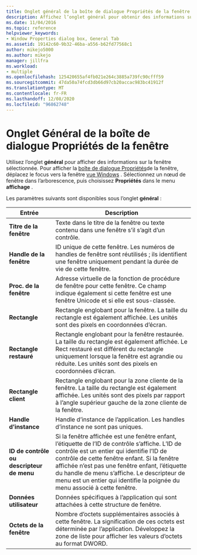 ```yaml
---
title: Onglet général de la boîte de dialogue Propriétés de la fenêtre | Microsoft Docs
description: Affichez l’onglet général pour obtenir des informations sur une fenêtre, notamment la légende, le handle, le rectangle, le handle d’instance d’application, le handle de menu et les données utilisateur.
ms.date: 11/04/2016
ms.topic: reference
helpviewer_keywords:
- Window Properties dialog box, General Tab
ms.assetid: 19142c60-9b32-46ba-a556-b62fd77568c1
author: mikejo5000
ms.author: mikejo
manager: jillfra
ms.workload:
- multiple
ms.openlocfilehash: 125420655af4fb021e264c3885a739fc90cfff59
ms.sourcegitcommit: 47da50a74fcd3db66d97cb20accac983bc41912f
ms.translationtype: MT
ms.contentlocale: fr-FR
ms.lasthandoff: 12/08/2020
ms.locfileid: "96862748"
---
```

# <a name="general-tab-window-properties-dialog-box"></a>Onglet Général de la boîte de dialogue Propriétés de la fenêtre
Utilisez l’onglet **général** pour afficher des informations sur la fenêtre sélectionnée. Pour afficher la [boîte de dialogue Propriétés](../debugger/window-properties-dialog-box.md)de la fenêtre, déplacez le focus vers la fenêtre [vue Windows](../debugger/windows-view.md) . Sélectionnez un nœud de fenêtre dans l’arborescence, puis choisissez **Propriétés** dans le menu **affichage** .

 Les paramètres suivants sont disponibles sous l’onglet **général** :

|Entrée|Description|
|-----------|-----------------|
|**Titre de la fenêtre**|Texte dans le titre de la fenêtre ou texte contenu dans une fenêtre s’il s’agit d’un contrôle.|
|**Handle de la fenêtre**|ID unique de cette fenêtre. Les numéros de handles de fenêtre sont réutilisés ; ils identifient une fenêtre uniquement pendant la durée de vie de cette fenêtre.|
|**Proc. de la fenêtre**|Adresse virtuelle de la fonction de procédure de fenêtre pour cette fenêtre. Ce champ indique également si cette fenêtre est une fenêtre Unicode et si elle est sous-classée.|
|**Rectangle**|Rectangle englobant pour la fenêtre. La taille du rectangle est également affichée. Les unités sont des pixels en coordonnées d’écran.|
|**Rectangle restauré**|Rectangle englobant pour la fenêtre restaurée. La taille du rectangle est également affichée. Le Rect restauré est différent du rectangle uniquement lorsque la fenêtre est agrandie ou réduite. Les unités sont des pixels en coordonnées d’écran.|
|**Rectangle client**|Rectangle englobant pour la zone cliente de la fenêtre. La taille du rectangle est également affichée. Les unités sont des pixels par rapport à l’angle supérieur gauche de la zone cliente de la fenêtre.|
|**Handle d’instance**|Handle d’instance de l’application. Les handles d’instance ne sont pas uniques.|
|**ID de contrôle ou descripteur de menu**|Si la fenêtre affichée est une fenêtre enfant, l’étiquette de l’ID de contrôle s’affiche. L’ID de contrôle est un entier qui identifie l’ID de contrôle de cette fenêtre enfant. Si la fenêtre affichée n’est pas une fenêtre enfant, l’étiquette du handle de menu s’affiche. Le descripteur de menu est un entier qui identifie la poignée du menu associé à cette fenêtre.|
|**Données utilisateur**|Données spécifiques à l’application qui sont attachées à cette structure de fenêtre.|
|**Octets de la fenêtre**|Nombre d’octets supplémentaires associés à cette fenêtre. La signification de ces octets est déterminée par l’application. Développez la zone de liste pour afficher les valeurs d’octets au format DWORD.|
